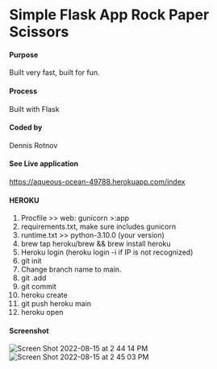 # Simple Flask App Rock Paper Scissors

#### Purpose
Built very fast, built for fun.

#### Process
Built with Flask

#### Coded by 
Dennis Rotnov
#### See Live application 
https://aqueous-ocean-49788.herokuapp.com/index

#### HEROKU
1. Procfile >> web: gunicorn <app name>>:app
2. requirements.txt, make sure includes gunicorn
3. runtime.txt >> python-3.10.0 (your version)
4. brew tap heroku/brew && brew install heroku
5. Heroku login (heroku login -i  if IP is not recognized)
6. git init
7. Change branch name to main.
8. git .add 
9. git commit
10. heroku create
11. git push heroku main
12. heroku open

#### Screenshot
![Screen Shot 2022-08-15 at 2 44 14 PM](https://user-images.githubusercontent.com/86169204/184696368-18b44e71-2baa-43d7-a4ef-6aad910d1e09.png)
![Screen Shot 2022-08-15 at 2 45 03 PM](https://user-images.githubusercontent.com/86169204/184696472-f0b97258-a7bd-4e4a-9d2b-958c4e3d8e43.png)
